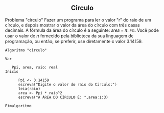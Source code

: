 <center><h2>Circulo</h2></center>

Problema "circulo" Fazer um programa para ler o valor "r" do raio de um círculo, e depois mostrar o valor da área do círculo com três casas decimais. A fórmula da área do círculo é a seguinte: 𝑎𝑟𝑒𝑎 = 𝜋. 𝑟ଶ. Você pode usar o valor de 𝜋 fornecido pela biblioteca da sua linguagem de programação, ou então, se preferir, use diretamente o valor 3.14159.

```
Algoritmo "circulo"

Var

   Ppi, area, raio: real
Inicio

      Ppi <- 3.14159
      escreva("Digite o valor do raio do Círculo:")
      leia(raio)
      area <- Ppi * raio^2
      escreva("A ÁREA DO CÍRCULO É: ",area:1:3)
      
Fimalgoritmo
```